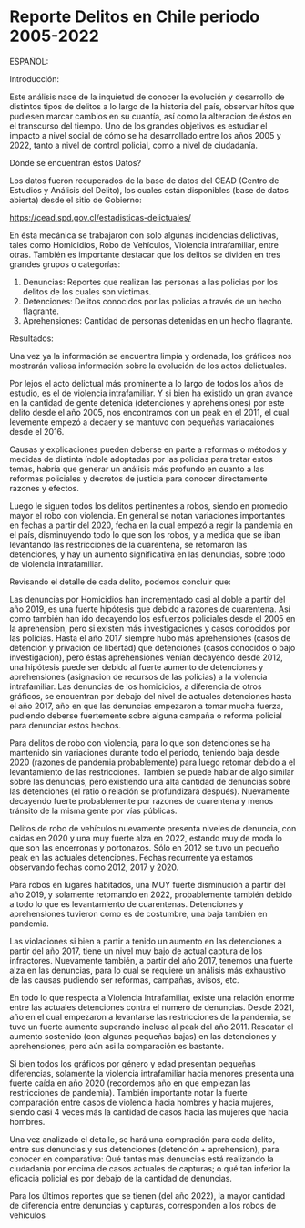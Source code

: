 # Reporte Delitos en Chile periodo 2005-2022

ESPAÑOL:

Introducción:

Este análisis nace de la inquietud de conocer la evolución y desarrollo de distintos tipos de delitos a lo largo de la historia del país, observar hítos que pudiesen marcar cambios en su cuantía, así como la alteracion de éstos en el transcurso del tiempo. Uno de los grandes objetivos es estudiar el impacto a nivel social de cómo se ha desarrollado entre los años 2005 y 2022, tanto a nivel de control policial, como a nivel de ciudadanía.

Dónde se encuentran éstos Datos?

Los datos fueron recuperados de la base de datos del CEAD (Centro de Estudios y Análisis del Delito), los cuales están disponibles (base de datos abierta) desde el sitio de Gobierno:

https://cead.spd.gov.cl/estadisticas-delictuales/

En ésta mecánica se trabajaron con solo algunas incidencias delictivas, tales como Homicidios, Robo de Vehículos, Violencia intrafamiliar, entre otras. También es importante destacar que los delitos se dividen en tres grandes grupos o categorías:

1) Denuncias: Reportes que realizan las personas a las policias por los delitos de los cuales son victimas.
2) Detenciones: Delitos conocidos por las policias a través de un hecho flagrante.
3) Aprehensiones: Cantidad de personas detenidas en un hecho flagrante.

Resultados:

Una vez ya la información se encuentra limpia y ordenada, los gráficos nos mostrarán valiosa información sobre la evolución de los actos delictuales.

Por lejos el acto delictual más prominente a lo largo de todos los años de estudio, es el de violencia intrafamiliar. Y si bien ha existido un gran avance en la cantidad de gente detenida (detenciones y aprehensiones) por este delito desde el año 2005, nos encontramos con un peak en el 2011, el cual levemente empezó a decaer y se mantuvo con pequeñas variacaiones desde el 2016. 

Causas y explicaciones pueden deberse en parte a reformas o métodos y medidas de distinta índole adoptadas por las policias para tratar estos temas, habría que generar un análisis más profundo en cuanto a las reformas policiales y decretos de justicia para conocer directamente razones y efectos.

Luego le siguen todos los delitos pertinentes a robos, siendo en promedio mayor el robo con violencia. En general se notan variaciones importantes en fechas a partir del 2020, fecha en la cual empezó a regir la pandemia en el país, disminuyendo todo lo que son los robos, y a medida que se iban levantando las restricciones de la cuarentena, se retomaron las detenciones, y hay un aumento significativa en las denuncias, sobre todo de violencia intrafamiliar. 

Revisando el detalle de cada delito, podemos concluir que:

Las denuncias por Homicidios han incrementado casi al doble a partir del año 2019, es una fuerte hipótesis que debido a razones de cuarentena. Así como también han ido decayendo los esfuerzos policiales desde el 2005 en la aprehension, pero si existen más investigaciones y casos conocidos por las policias. Hasta el año 2017 siempre hubo más aprehensiones (casos de detención y privación de libertad) que detenciones (casos conocidos o bajo investigacion), pero éstas aprehensiones venían decayendo desde 2012, una hipótesis puede ser debido al fuerte aumento de detenciones y aprehensiones (asignacion de recursos de las policias) a la violencia intrafamiliar.
Las denuncias de los homicidios, a diferencia de otros gráficos, se encuentran por debajo del nivel de actuales detenciones hasta el año 2017, año en que las denuncias empezaron a tomar mucha fuerza, pudiendo deberse fuertemente sobre alguna campaña o reforma policial para denunciar estos hechos.

Para delitos de robo con violencia, para lo que son detenciones se ha mantenido sin variaciones durante todo el periodo, teniendo baja desde 2020 (razones de pandemia probablemente) para luego retomar debido a el levantamiento de las restricciones. También se puede hablar de algo similar sobre las denuncias, pero existiendo una alta cantidad de denuncias sobre las detenciones (el ratio o relación se profundizará después). Nuevamente decayendo fuerte probablemente por razones de cuarentena y menos tránsito de la misma gente por vías públicas.

Delitos de robo de vehículos nuevamente presenta niveles de denuncia, con caidas en 2020 y una muy fuerte alza en 2022, estando muy de moda lo que son las encerronas y portonazos. Sólo en 2012 se tuvo un pequeño peak en las actuales detenciones. Fechas recurrente ya estamos observando fechas como 2012, 2017 y 2020.

Para robos en lugares habitados, una MUY fuerte disminución a partir del año 2019, y solamente retomando en 2022, probablemente también debido a todo lo que es levantamiento de cuarentenas. Detenciones y aprehensiones tuvieron como es de costumbre, una baja también en pandemia.

Las violaciones si bien a partir a tenido un aumento en las detenciones a partir del año 2017, tiene un nivel muy bajo de actual captura de los infractores. Nuevamente también, a partir del año 2017, tenemos una fuerte alza en las denuncias, para lo cual se requiere un análisis más exhaustivo de las causas pudiendo ser reformas, campañas, avisos, etc.

En todo lo que respecta a Violencia Intrafamiliar, existe una relación enorme entre las actuales detenciones contra el numero de denuncias. Desde 2021, año en el cual empezaron a levantarse las restricciones de la pandemia, se tuvo un fuerte aumento superando incluso al peak del año 2011. Rescatar el aumento sostenido (con algunas pequeñas bajas) en las detenciones y aprehensiones, pero aún asi la comparación es bastante.

Si bien todos los gráficos por género y edad presentan pequeñas diferencias, solamente la violencia intrafamiliar hacia menores presenta una fuerte caída en año 2020 (recordemos año en que empiezan las restricciones de pandemia). También importante notar la fuerte comparación entre casos de violencia hacia hombres y hacia mujeres, siendo casi 4 veces más la cantidad de casos hacia las mujeres que hacia hombres.

Una vez analizado el detalle, se hará una compración para cada delito, entre sus denuncias y sus detenciones (detención + aprehension), para conocer en comparativa: Qué tantas más denuncias está realizando la ciudadanía por encima de casos actuales de capturas; o qué tan inferior la eficacia policial es por debajo de la cantidad de denuncias.

Para los últimos reportes que se tienen (del año 2022), la mayor cantidad de diferencia entre denuncias y capturas, corresponden a los robos de vehículos







